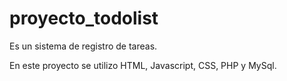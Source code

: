 # proyecto_todolist

Es un sistema de registro de tareas.

En este proyecto se utilizo HTML, Javascript, CSS, PHP y MySql. 
